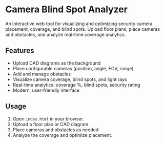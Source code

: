 # Camera Blind Spot Analyzer

An interactive web tool for visualizing and optimizing security camera placement, coverage, and blind spots. Upload floor plans, place cameras and obstacles, and analyze real-time coverage analytics.

## Features

- Upload CAD diagrams as the background
- Place configurable cameras (position, angle, FOV, range)
- Add and manage obstacles
- Visualize camera coverage, blind spots, and light rays
- Real-time analytics: coverage %, blind spots, security rating
- Modern, user-friendly interface

## Usage

1. Open `index.html` in your browser.
2. Upload a floor plan or CAD diagram.
3. Place cameras and obstacles as needed.
4. Analyze the coverage and optimize placement.

